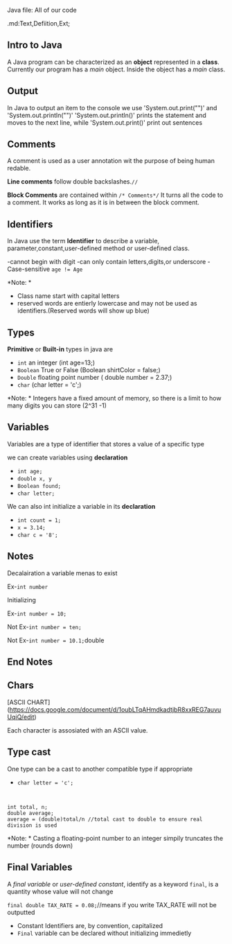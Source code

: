 Java file: All of our code

.md:Text,Defiition,Ext;
## Intro to Java

A Java program can be characterized as an **object** represented in a **class**.
Currently our program has a *main* object. Inside the object has a *main* class.

## Output
In Java to output an item to the console we use 'System.out.print("")' and 
'System.out.println("")'
'System.out.println()' prints the statement and moves to the next line, while
'System.out.print()' print out sentences
## Comments
A comment is used as a user annotation wit the purpose of being human redable. 

**Line comments** follow double backslashes.`//`

**Block Comments** are contained within `/* Comments*/` It turns all the code to a comment. It works as long as it is in between the block comment.

## Identifiers

In Java use the term **Identifier** to describe a variable, parameter,constant,user-defined method or user-defined class.

-cannot begin with digit
-can only contain letters,digits,or underscore
-Case-sensitive `age != Age`



*Note: *
- Class name start with capital letters
- reserved words are entierly lowercase and may not be used as identifiers.(Reserved words will show up blue)

## Types
**Primitive** or **Built-in** types in java are
- `int` an integer (int age=13;)
- `Boolean` True or False (Boolean shirtColor = false;)
- `Double` floating point number ( double number = 2.37;)
- `char` (char letter = 'c';)

*Note: * Integers have a fixed amount of memory, so there is a limit to how many digits you can store (2^31 -1)

## Variables
Variables are a type of identifier that stores a value of a specific type

we can create variables using **declaration**
- `int age;`
- `double x, y`
- `Boolean found;`
- `char letter;`

We can also int initialize a variable in its **declaration**

- `int count = 1;`
- `x = 3.14;`
- `char c = '8';`

## Notes

Decalairation a variable menas to exist 

Ex-`int number`

Initializing

Ex-`int number = 10;`

Not Ex-`int number = ten;`

Not Ex-`int number = 10.1;`double

## End Notes

## Chars
[ASCII CHART]
(https://docs.google.com/document/d/1oubLTqAHmdkadtjbR8xxREG7auvuUqiQ/edit)

Each character is assosiated with an ASCII value.


## Type cast

One type can be a cast to another compatible type if appropriate

- `char letter = 'c';`
```


int total, n;
double average;
average = (double)total/n //total cast to double to ensure real division is used
```
*Note: * Casting a floating-point number to an integer simpily truncates  the number (rounds down)

## Final Variables

A *final variable* or *user-defined constant*, identify as a keyword `final`, is a quantity whose value will not change

`final double TAX_RATE = 0.08;`//means if you write TAX_RATE will not be outputted 

- Constant Identifiers are, by convention, capitalized
- `Final` variable can be declared without initializing immedietly



